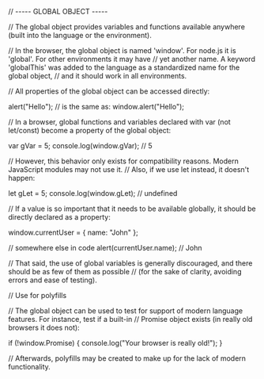 // ----- GLOBAL OBJECT -----

// The global object provides variables and functions available anywhere (built into the language or the environment).

// In the browser, the global object is named 'window'. For node.js it is 'global'. For other environments it may have
// yet another name. A keyword 'globalThis' was added to the language as a standardized name for the global object,
// and it should work in all environments.

// All properties of the global object can be accessed directly:

alert("Hello");  // is the same as:
window.alert("Hello");

// In a browser, global functions and variables declared with var (not let/const) become a property of the global object:

var gVar = 5;
console.log(window.gVar);  // 5

// However, this behavior only exists for compatibility reasons. Modern JavaScript modules may not use it.
// Also, if we use let instead, it doesn't happen:

let gLet = 5;
console.log(window.gLet);  // undefined

// If a value is so important that it needs to be available globally, it should be directly declared as a property:

window.currentUser = {
    name: "John"
};

// somewhere else in code
alert(currentUser.name);  // John

// That said, the use of global variables is generally discouraged, and there should be as few of them as possible
// (for the sake of clarity, avoiding errors and ease of testing).

// Use for polyfills

// The global object can be used to test for support of modern language features. For instance, test if a built-in
// Promise object exists (in really old browsers it does not):

if (!window.Promise) {
    console.log("Your browser is really old!");
}

// Afterwards, polyfills may be created to make up for the lack of modern functionality.
